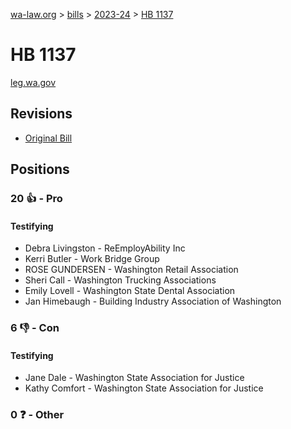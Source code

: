 [wa-law.org](/) > [bills](/bills/) > [2023-24](/bills/2023-24) > [HB 1137](/bills/2023-24/hb/1137/)

# HB 1137
[leg.wa.gov](https://app.leg.wa.gov/billsummary?BillNumber=1137&Year=2023&Initiative=false)

## Revisions
* [Original Bill](1/)

## Positions
### 20 👍 - Pro
#### Testifying
* Debra Livingston - ReEmployAbility Inc
* Kerri Butler - Work Bridge Group
* ROSE GUNDERSEN - Washington Retail Association
* Sheri Call - Washington Trucking Associations
* Emily Lovell - Washington State Dental Association 
* Jan Himebaugh  - Building Industry Association of Washington 

### 6 👎 - Con
#### Testifying
* Jane Dale - Washington State Association for Justice
* Kathy Comfort - Washington State Association for Justice

### 0 ❓ - Other
